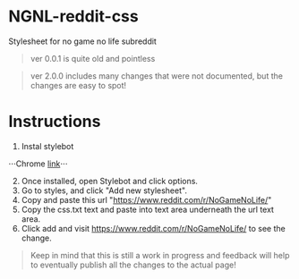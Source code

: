 # NGNL-reddit-css
Stylesheet for no game no life subreddit

>ver 0.0.1 is quite old and pointless

>ver 2.0.0 includes many changes that were not documented, but the changes are easy to spot!

# Instructions

1. Instal stylebot

⋅⋅⋅Chrome [link](https://www.google.co.uk/url?sa=t&rct=j&q=&esrc=s&source=web&cd=1&cad=rja&uact=8&ved=0ahUKEwi61pf8g4XXAhXH0xoKHQ-xCbUQFggoMAA&url=https%3A%2F%2Fchrome.google.com%2Fwebstore%2Fdetail%2Fstylebot%2Foiaejidbmkiecgbjeifoejpgmdaleoha%3Fhl%3Den&usg=AOvVaw02chZ8PMPKmsCdlA1V7G3O)⋅⋅⋅

2. Once installed, open Stylebot and click options.
3. Go to styles, and click "Add new stylesheet".
4. Copy and paste this url "https://www.reddit.com/r/NoGameNoLife/"
5. Copy the css.txt text and paste into text area underneath the url text area.
6. Click add and visit https://www.reddit.com/r/NoGameNoLife/ to see the change.

>Keep in mind that this is still a work in progress and feedback will help to eventually publish all the changes to the actual page!
